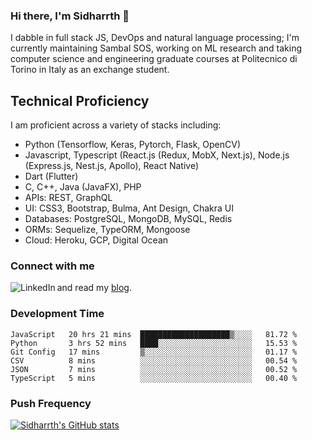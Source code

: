 ### Hi there, I'm Sidharrth 👋

I dabble in full stack JS, DevOps and natural language processing; I'm currently maintaining Sambal SOS, working on ML research and taking computer science and engineering graduate courses at Politecnico di Torino in Italy as an exchange student. 

## Technical Proficiency
I am proficient across a variety of stacks including:
- Python (Tensorflow, Keras, Pytorch, Flask, OpenCV)
- Javascript, Typescript (React.js (Redux, MobX, Next.js), Node.js (Express.js, Nest.js, Apollo), React Native)
- Dart (Flutter)
- C, C++, Java (JavaFX), PHP
- APIs: REST, GraphQL
- UI: CSS3, Bootstrap, Bulma, Ant Design, Chakra UI
- Databases: PostgreSQL, MongoDB, MySQL, Redis
- ORMs: Sequelize, TypeORM, Mongoose
- Cloud: Heroku, GCP, Digital Ocean

### Connect with me

[<img align="left" alt="LinkedIn" src="https://img.shields.io/badge/linkedin-%230077B5.svg?&style=for-the-badge&logo=linkedin&logoColor=white" />][linkedin]
and read my [blog].


### Development Time
<!--START_SECTION:waka-->

```text
JavaScript   20 hrs 21 mins  ████████████████████▒░░░░   81.72 %
Python       3 hrs 52 mins   ████░░░░░░░░░░░░░░░░░░░░░   15.53 %
Git Config   17 mins         ▒░░░░░░░░░░░░░░░░░░░░░░░░   01.17 %
CSV          8 mins          ░░░░░░░░░░░░░░░░░░░░░░░░░   00.54 %
JSON         7 mins          ░░░░░░░░░░░░░░░░░░░░░░░░░   00.52 %
TypeScript   5 mins          ░░░░░░░░░░░░░░░░░░░░░░░░░   00.40 %
```

<!--END_SECTION:waka-->

### Push Frequency
[![Sidharrth's GitHub stats](https://github-readme-stats.vercel.app/api?username=sidharrth2002&show_icons=true)](https://github.com/sidharrth2002/github-readme-stats)

[site]: https://sidharrth.me/
[blog]: https://mathsforgeeks.org/blog
[linkedin]: https://www.linkedin.com/in/sidharrth-nagappan/
